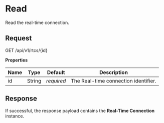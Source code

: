 # Read

Read the real-time connection.



## Request

GET /api/v1/rtcs/{id}

**Properties**

Name       | Type   | Default    | Description
---------- | ------ | ---------- | ------------------
id         | String | _required_ | The Real-time connection identifier.



## Response

If successful, the response payload contains the **Real-Time Connection** instance.
